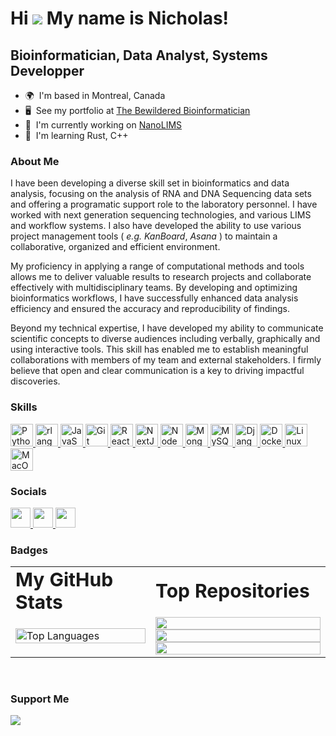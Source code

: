 # Hi ![](https://user-images.githubusercontent.com/18350557/176309783-0785949b-9127-417c-8b55-ab5a4333674e.gif) My name is Nicholas!

## Bioinformatician, Data Analyst, Systems Developper

- 🌍  I'm based in Montreal, Canada
- 🖥️  See my portfolio at [The Bewildered Bioinformatician](http://bwbioinfo.com)
- 🚀  I'm currently working on [NanoLIMS](http://github.com/bwbioinfo/nanolims)
- 🧠  I'm learning Rust, C++

### About Me

I have been developing a diverse skill set in bioinformatics and data analysis, focusing on the analysis of RNA and DNA Sequencing data sets and offering a programatic support role to the laboratory personnel. I have worked with next generation sequencing technologies, and various LIMS and workflow systems. I also have developed the ability to use various project management tools ( _e.g._ _KanBoard_, _Asana_ ) to maintain a collaborative, organized and efficient environment.

My proficiency in applying a  range of computational methods and tools allows me to deliver valuable results to research projects and collaborate effectively with multidisciplinary teams. By developing and optimizing bioinformatics workflows, I have successfully enhanced data analysis efficiency and ensured the accuracy and reproducibility of findings.

Beyond my technical expertise, I have developed my ability to communicate scientific concepts to diverse audiences including verbally, graphically and using interactive tools. This skill has enabled me to establish meaningful collaborations with members of my team and external stakeholders. I firmly believe that open and clear communication is a key to driving impactful discoveries.

### Skills

<p align="left">
    <a href="https://www.python.org/" target="_blank" rel="noreferrer">
        <img src="https://raw.githubusercontent.com/danielcranney/readme-generator/main/public/icons/skills/python-colored.svg" width="36" height="36" alt="Python" />
    </a>
    <a href="https://www.r-project.org/" target="_blank" rel="noreferrer">
        <img src="https://raw.githubusercontent.com/danielcranney/readme-generator/main/public/icons/skills/rlang-colored.svg" width="36" height="36" alt="rlang" />
    </a>
    <a href="https://developer.mozilla.org/en-US/docs/Web/JavaScript" target="_blank" rel="noreferrer">
    <img src="https://raw.githubusercontent.com/danielcranney/readme-generator/main/public/icons/skills/javascript-colored.svg" width="36" height="36" alt="JavaScript" />
    </a>
    <a href="https://git-scm.com/" target="_blank" rel="noreferrer">
        <img src="https://raw.githubusercontent.com/danielcranney/readme-generator/main/public/icons/skills/git-colored.svg" width="36" height="36" alt="Git" />
    </a>
    <a href="https://reactjs.org/" target="_blank" rel="noreferrer">
        <img src="https://raw.githubusercontent.com/danielcranney/readme-generator/main/public/icons/skills/react-colored.svg" width="36" height="36" alt="React" />
    </a>
    <a href="https://nextjs.org/docs" target="_blank" rel="noreferrer">
        <img src="https://raw.githubusercontent.com/danielcranney/readme-generator/main/public/icons/skills/nextjs-colored.svg" width="36" height="36" alt="NextJs" />
    </a>
    <a href="https://nodejs.org/en/" target="_blank" rel="noreferrer">
        <img src="https://raw.githubusercontent.com/danielcranney/readme-generator/main/public/icons/skills/nodejs-colored.svg" width="36" height="36" alt="NodeJS" />
    </a>
    <a href="https://www.mongodb.com/" target="_blank" rel="noreferrer">
        <img src="https://raw.githubusercontent.com/danielcranney/readme-generator/main/public/icons/skills/mongodb-colored.svg" width="36" height="36" alt="MongoDB" />
    </a>
    <a href="https://www.mysql.com/" target="_blank" rel="noreferrer">
        <img src="https://raw.githubusercontent.com/danielcranney/readme-generator/main/public/icons/skills/mysql-colored.svg" width="36" height="36" alt="MySQL" />
    </a>
    <a href="https://www.djangoproject.com/" target="_blank" rel="noreferrer">
        <img src="https://raw.githubusercontent.com/danielcranney/readme-generator/main/public/icons/skills/django-colored.svg" width="36" height="36" alt="Django" />
    </a>
    <a href="https://www.docker.com/" target="_blank" rel="noreferrer">
        <img src="https://raw.githubusercontent.com/danielcranney/readme-generator/main/public/icons/skills/docker-colored.svg" width="36" height="36" alt="Docker" />
    </a>
    <a href="https://www.linux.org" target="_blank" rel="noreferrer">
        <img src="https://raw.githubusercontent.com/danielcranney/readme-generator/main/public/icons/skills/linux-colored.svg" width="36" height="36" alt="Linux" />
    </a>
    <a href="https://apple.com" target="_blank" rel="noreferrer">
        <img src="https://raw.githubusercontent.com/danielcranney/readme-generator/main/public/icons/skills/macos-colored.svg" width="36" height="36" alt="MacOS" />
    </a>
</p>

### Socials

<p align="left">
    <a href="https://www.github.com/bwbioinfo" target="_blank" rel="noreferrer">
        <picture>
            <source media="(prefers-color-scheme: dark)" srcset="https://raw.githubusercontent.com/danielcranney/readme-generator/main/public/icons/socials/github-dark.svg" />
            <source media="(prefers-color-scheme: light)" srcset="https://raw.githubusercontent.com/danielcranney/readme-generator/main/public/icons/socials/github.svg" />
            <img src="https://raw.githubusercontent.com/danielcranney/readme-generator/main/public/icons/socials/github.svg" width="32" height="32" />
        </picture>
    </a>
    <a href="https://www.stackoverflow.com/users/2320946/bwbioinfo" target="_blank" rel="noreferrer">
        <picture>
            <source media="(prefers-color-scheme: dark)" srcset="https://raw.githubusercontent.com/danielcranney/readme-generator/main/public/icons/socials/stackoverflow.svg" />
            <img src="https://raw.githubusercontent.com/danielcranney/readme-generator/main/public/icons/socials/stackoverflow.svg" width="32" height="32" />
            <source media="(prefers-color-scheme: light)" srcset="https://raw.githubusercontent.com/danielcranney/readme-generator/main/public/icons/socials/stackoverflow.svg" />
            <img src="https://raw.githubusercontent.com/danielcranney/readme-generator/main/public/icons/socials/stackoverflow.svg" width="32" height="32" />
        </picture>
    </a>
</p>

### Badges

<table border="0px">
 <tr>
    <td><b style="font-size:30px">My GitHub Stats</b></td>
    <td><b style="font-size:30px">Top Repositories</b></td>
 </tr>
 <tr>
    <td width=40%>
        <!-- <a href="https://www.github.com/bwbioinfo">
            <img src="https://github-readme-stats.vercel.app/api?username=bwbioinfo&show_icons=true&hide=&count_private=true&title_color=0891b2&text_color=ffffff&icon_color=0891b2&bg_color=1c1917&hide_border=true&show_icons=true" alt="bwbioinfo's GitHub stats" />
        </a>
        <a href="https://www.github.com/bwbioinfo">
            <img src="https://github-readme-streak-stats.herokuapp.com/?user=bwbioinfo&stroke=ffffff&background=1c1917&ring=0891b2&fire=0891b2&currStreakNum=ffffff&currStreakLabel=0891b2&sideNums=ffffff&sideLabels=ffffff&dates=ffffff&hide_border=true" />
        </a>
        <a href="https://www.github.com/bwbioinfo">
            <img src="https://github-readme-activity-graph.cyclic.app/graph?username=bwbioinfo&bg_color=1c1917&color=ffffff&line=0891b2&point=ffffff&area_color=1c1917&area=true&hide_border=true&custom_title=GitHub%20Commits%20Graph" alt="GitHub Commits Graph" />
        </a> -->
        <a href="https://github.com/bwbioinfo" align="left">
            <img align="left" width="100%" src="https://github-readme-stats.vercel.app/api/top-langs/?username=bwbioinfo&langs_count=10&title_color=000000&text_color=ffffff&icon_color=f97316&bg_color=581c87&hide_border=true&locale=en&custom_title=Top%20%Languages" alt="Top Languages" />
        </a>
    </td>
    <td width=50%>
        <a href="https://github.com/bwbioinfo/minilims" align="center">
            <img align="left" width="100%" src="https://github-readme-stats.vercel.app/api/pin/?username=bwbioinfo&repo=minilims&title_color=000000&text_color=ffffff&icon_color=f97316&bg_color=581c87&hide_border=true&locale=en" />
        </a>
        <a href="https://github.com/bwbioinfo/KEGGAPI.jl" align="center">
            <img align="left" width="100%" src="https://github-readme-stats.vercel.app/api/pin/?username=bwbioinfo&repo=KEGGAPI.jl&title_color=000000&text_color=ffffff&icon_color=f97316&bg_color=581c87&hide_border=true&locale=en" />
        </a>
        <a href="https://github.com/bwbioinfo/docker-cwl-template" align="center">
            <img align="left" width="100%" src="https://github-readme-stats.vercel.app/api/pin/?username=bwbioinfo&repo=docker-cwl-template&title_color=000000&text_color=ffffff&icon_color=f97316&bg_color=581c87&hide_border=true&locale=en" />
        </a>
    </td>
 </tr>
</table>

<br />

### Support Me
<p>
<a href="https://www.buymeacoffee.com/bwbioinfo">
    <img src="https://img.buymeacoffee.com/button-api/?text=Buy me a coffee&amp;emoji=&amp;slug=bwbioinfo&amp;button_colour=BD5FFF&amp;font_colour=ffffff&amp;font_family=Cookie&amp;outline_colour=000000&amp;coffee_colour=FFDD00">
</a>
</p>
</ul>
